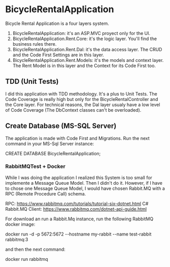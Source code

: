 # BicycleRentalApplication
Bicycle Rental Application is a four layers system.

1. BicycleRentalApplication: it's an ASP.MVC proyect only for the UI.
2. BicycleRentalApplication.Rent.Core: it's the logic layer. You'll find the business rules there.
3. BicycleRentalApplication.Rent.Dal: it's the data access layer. The CRUD and the Code First Settings are in this layer.
4. BicycleRentalApplication.Rent.Models: it's the models and context layer. The Rent Model is in this layer and the Context for its Code First too.

## TDD (Unit Tests)
I did this application with TDD methodology. It's a plus to Unit Tests.
The Code Coverage is really high but only for the BicycleRentalController and the Core layer. For technical reasons, the Dal layer usualy have a low level of Code Coverage (The DbContext classes can't be overloaded).

## Create Database (MS-SQL Server)

The application is made with Code First and Migrations.
Run the next command in your MS-Sql Server instance:

CREATE DATABASE BicycleRentalApplication;

### RabbitMQTest + Docker

While I was doing the application I realized this System is too small for implemente a Message Queue Model. Then I didn't do it.
However, if I have to chose one Message Queue Model, I would have chosen Rabbit.MQ with a RPC (Remote Procedure Call) schema.

RPC: https://www.rabbitmq.com/tutorials/tutorial-six-dotnet.html
C# Rabbit.MQ Client: https://www.rabbitmq.com/dotnet-api-guide.html

For download an run a Rabbit.Mq instance, run the following RabbitMQ docker image:

docker run -d -p 5672:5672 --hostname my-rabbit --name test-rabbit rabbitmq:3

and then the next command:

docker run rabbitmq
